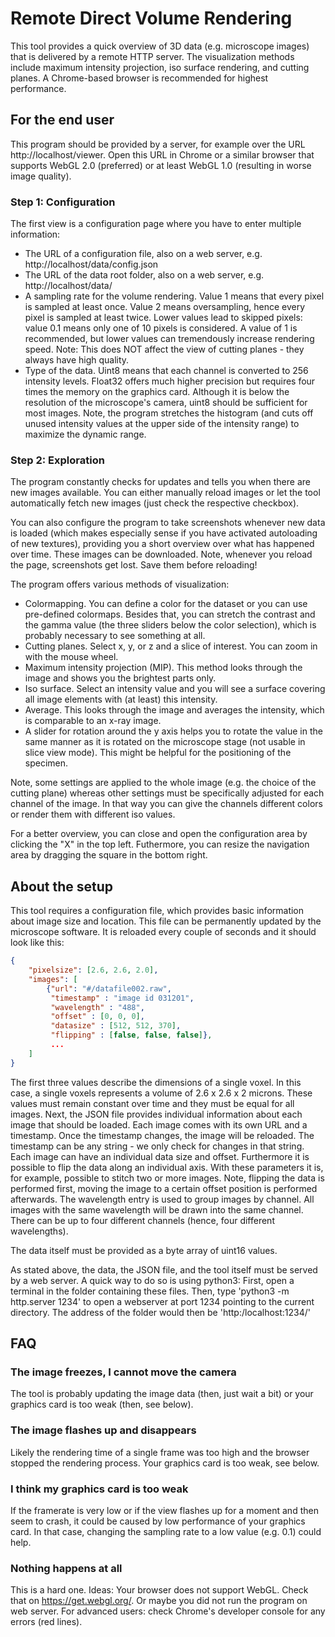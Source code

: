 # Remote Direct Volume Rendering
This tool provides a quick overview of 3D data (e.g. microscope images) that is delivered by a remote HTTP server. The visualization methods include maximum intensity projection, iso surface rendering, and cutting planes. A Chrome-based browser is recommended for highest performance. 

## For the end user
This program should be provided by a server, for example over the URL http://localhost/viewer. Open this URL in Chrome or a similar browser that supports WebGL 2.0 (preferred) or at least WebGL 1.0 (resulting in worse image quality). 
 
### Step 1: Configuration
The first view is a configuration page where you have to enter multiple information:

- The URL of a configuration file, also on a web server, e.g. http://localhost/data/config.json
- The URL of the data root folder, also on a web server, e.g. http://localhost/data/
- A sampling rate for the volume rendering. Value 1 means that every pixel is sampled at least once. Value 2 means oversampling, hence every pixel is sampled at least twice. Lower values lead to skipped pixels: value 0.1 means only one of 10 pixels is considered. A value of 1 is recommended, but lower values can tremendously increase rendering speed. Note: This does NOT affect the view of cutting planes - they always have high quality.
- Type of the data. Uint8 means that each channel is converted to 256 intensity levels. Float32 offers much higher precision but requires four times the memory on the graphics card. Although it is below the resolution of the microscope's camera, uint8 should be sufficient for most images. Note, the program stretches the histogram (and cuts off unused intensity values at the upper side of the intensity range) to maximize the dynamic range.

### Step 2: Exploration
The program constantly checks for updates and tells you when there are new images available. You can either manually reload images or let the tool automatically fetch new images (just check the respective checkbox).

You can also configure the program to take screenshots whenever new data is loaded (which makes especially sense if you have activated autoloading of new textures), providing you a short overview over what has happened over time. These images can be downloaded. Note, whenever you reload the page, screenshots get lost. Save them before reloading!

The program offers various methods of visualization:
- Colormapping. You can define a color for the dataset or you can use pre-defined colormaps. Besides that, you can stretch the contrast and the gamma value (the three sliders below the color selection), which is probably necessary to see something at all.
- Cutting planes. Select x, y, or z and a slice of interest. You can zoom in with the mouse wheel.
- Maximum intensity projection (MIP). This method looks through the image and shows you the brightest parts only.
- Iso surface. Select an intensity value and you will see a surface covering all image elements with (at least) this intensity.
- Average. This looks through the image and averages the intensity, which is comparable to an x-ray image.
- A slider for rotation around the y axis helps you to rotate the value in the same manner as it is rotated on the microscope stage (not usable in slice view mode). This might be helpful for the positioning of the specimen.

Note, some settings are applied to the whole image (e.g. the choice of the cutting plane) whereas other settings must be specifically adjusted for each channel of the image. In that way you can give the channels different colors or render them with different iso values.

For a better overview, you can close and open the configuration area by clicking the "X" in the top left. Futhermore, you can resize the navigation area by dragging the square in the bottom right.


## About the setup
This tool requires a configuration file, which provides basic information about image size and location. This file can be permanently updated by the microscope software. It is reloaded every couple of seconds and it should look like this:

```json
{
    "pixelsize": [2.6, 2.6, 2.0],
    "images": [
        {"url": "#/datafile002.raw",
         "timestamp" : "image id 031201",
         "wavelength" : "488",
         "offset" : [0, 0, 0],
         "datasize" : [512, 512, 370],
         "flipping" : [false, false, false]}, 
         ...
    ]
}
```
The first three values describe the dimensions of a single voxel. In this case, a single voxels represents a volume of 2.6 x 2.6 x 2 microns. These values must remain constant over time and they must be equal for all images. Next, the JSON file provides individual information about each image that should be loaded. Each image comes with its own URL and a timestamp. Once the timestamp changes, the image will be reloaded. The timestamp can be any string - we only check for changes in that string. Each image can have an individual data size and offset. Furthermore it is possible to flip the data along an individual axis. With these parameters it is, for example, possible to stitch two or more images. Note, flipping the data is performed first, moving the image to a certain offset position is performed afterwards. The wavelength entry is used to group images by channel. All images with the same wavelength will be drawn into the same channel. There can be up to four different channels (hence, four different wavelengths). 

The data itself must be provided as a byte array of uint16 values.

As stated above, the data, the JSON file, and the tool itself must be served by a web server. A quick way to do so is using python3: First, open a terminal in the folder containing these files. Then, type 'python3 -m http.server 1234' to open a webserver at port 1234 pointing to the current directory. The address of the folder would then be 'http:/localhost:1234/'

## FAQ
### The image freezes, I cannot move the camera
The tool is probably updating the image data (then, just wait a bit) or your graphics card is too weak (then, see below).

### The image flashes up and disappears
Likely the rendering time of a single frame was too high and the browser stopped the rendering process. Your graphics card is too weak, see below.

### I think my graphics card is too weak
If the framerate is very low or if the view flashes up for a moment and then seem to crash, it could be caused by low performance of your graphics card. In that case, changing the sampling rate to a low value (e.g. 0.1) could help.

### Nothing happens at all
This is a hard one. Ideas: Your browser does not support WebGL. Check that on https://get.webgl.org/. Or maybe you did not run the program on web server. 
For advanced users: check Chrome's developer console for any errors (red lines).

